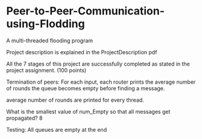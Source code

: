 # Peer-to-Peer-Communication-using-Flodding
A multi-threaded flooding program

Project description is explained in the ProjectDescription pdf

All the 7 stages of this project are successfully completed as stated in the project assignment. (100 points)

Termination of peers: For each input, each router prints the average number of rounds the queue becomes empty before
finding a message.

average number of rounds are printed for every thread.

What is the smallest value of num_Empty so that all messages get propagated? 8

Testing:  All queues are empty at the end

